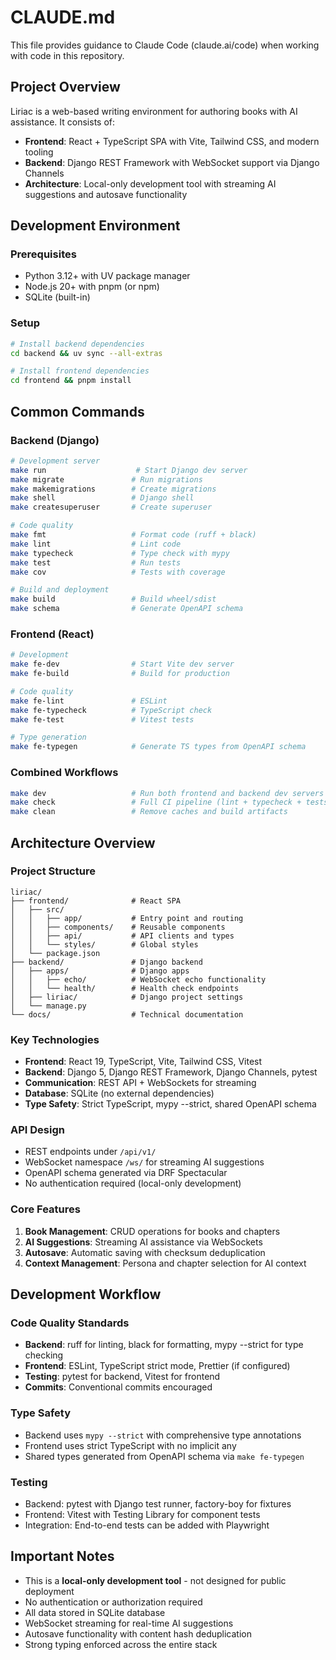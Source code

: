 # CLAUDE.md

This file provides guidance to Claude Code (claude.ai/code) when working with code in this repository.

## Project Overview

Liriac is a web-based writing environment for authoring books with AI assistance. It consists of:
- **Frontend**: React + TypeScript SPA with Vite, Tailwind CSS, and modern tooling
- **Backend**: Django REST Framework with WebSocket support via Django Channels
- **Architecture**: Local-only development tool with streaming AI suggestions and autosave functionality

## Development Environment

### Prerequisites
- Python 3.12+ with UV package manager
- Node.js 20+ with pnpm (or npm)
- SQLite (built-in)

### Setup
```bash
# Install backend dependencies
cd backend && uv sync --all-extras

# Install frontend dependencies
cd frontend && pnpm install
```

## Common Commands

### Backend (Django)
```bash
# Development server
make run                    # Start Django dev server
make migrate               # Run migrations
make makemigrations        # Create migrations
make shell                 # Django shell
make createsuperuser       # Create superuser

# Code quality
make fmt                   # Format code (ruff + black)
make lint                  # Lint code
make typecheck             # Type check with mypy
make test                  # Run tests
make cov                   # Tests with coverage

# Build and deployment
make build                 # Build wheel/sdist
make schema                # Generate OpenAPI schema
```

### Frontend (React)
```bash
# Development
make fe-dev                # Start Vite dev server
make fe-build              # Build for production

# Code quality
make fe-lint               # ESLint
make fe-typecheck          # TypeScript check
make fe-test               # Vitest tests

# Type generation
make fe-typegen            # Generate TS types from OpenAPI schema
```

### Combined Workflows
```bash
make dev                   # Run both frontend and backend dev servers
make check                 # Full CI pipeline (lint + typecheck + tests)
make clean                 # Remove caches and build artifacts
```

## Architecture Overview

### Project Structure
```
liriac/
├── frontend/              # React SPA
│   ├── src/
│   │   ├── app/           # Entry point and routing
│   │   ├── components/    # Reusable components
│   │   ├── api/           # API clients and types
│   │   └── styles/        # Global styles
│   └── package.json
├── backend/               # Django backend
│   ├── apps/              # Django apps
│   │   ├── echo/          # WebSocket echo functionality
│   │   └── health/        # Health check endpoints
│   ├── liriac/            # Django project settings
│   └── manage.py
└── docs/                  # Technical documentation
```

### Key Technologies
- **Frontend**: React 19, TypeScript, Vite, Tailwind CSS, Vitest
- **Backend**: Django 5, Django REST Framework, Django Channels, pytest
- **Communication**: REST API + WebSockets for streaming
- **Database**: SQLite (no external dependencies)
- **Type Safety**: Strict TypeScript, mypy --strict, shared OpenAPI schema

### API Design
- REST endpoints under `/api/v1/`
- WebSocket namespace `/ws/` for streaming AI suggestions
- OpenAPI schema generated via DRF Spectacular
- No authentication required (local-only development)

### Core Features
1. **Book Management**: CRUD operations for books and chapters
2. **AI Suggestions**: Streaming AI assistance via WebSockets
3. **Autosave**: Automatic saving with checksum deduplication
4. **Context Management**: Persona and chapter selection for AI context

## Development Workflow

### Code Quality Standards
- **Backend**: ruff for linting, black for formatting, mypy --strict for type checking
- **Frontend**: ESLint, TypeScript strict mode, Prettier (if configured)
- **Testing**: pytest for backend, Vitest for frontend
- **Commits**: Conventional commits encouraged

### Type Safety
- Backend uses `mypy --strict` with comprehensive type annotations
- Frontend uses strict TypeScript with no implicit any
- Shared types generated from OpenAPI schema via `make fe-typegen`

### Testing
- Backend: pytest with Django test runner, factory-boy for fixtures
- Frontend: Vitest with Testing Library for component tests
- Integration: End-to-end tests can be added with Playwright

## Important Notes

- This is a **local-only development tool** - not designed for public deployment
- No authentication or authorization required
- All data stored in SQLite database
- WebSocket streaming for real-time AI suggestions
- Autosave functionality with content hash deduplication
- Strong typing enforced across the entire stack